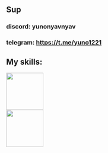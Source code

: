 ## Sup

### discord: yunonyavnyav
### telegram: https://t.me/yuno1221


## My skills:
<div>
  <div id="header" align="left">
    <img src="https://raw.githubusercontent.com/isocpp/logos/master/cpp_logo.png" width="100"/>
  </div>

  <div id="header" align="left">
    <img src="https://go.dev/blog/go-brand/Go-Logo/PNG/Go-Logo_LightBlue.png" width="100"/>
  </div>
</div>
<!--
**Yunobtw/Yunobtw** is a ✨ _special_ ✨ repository because its `README.md` (this file) appears on your GitHub profile.

Here are some ideas to get you started:

- 🔭 I’m currently working on ...
- 🌱 I’m currently learning ...
- 👯 I’m looking to collaborate on ...
- 🤔 I’m looking for help with ...
- 💬 Ask me about ...
- 📫 How to reach me: ...
- 😄 Pronouns: ...
- ⚡ Fun fact: ...
-->
